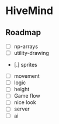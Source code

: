 # HiveMind

## Roadmap
- [ ] np-arrays
- [ ] utility-drawing
- [.] sprites
- [ ] movement
- [ ] logic
- [ ] height
- [ ] Game flow
- [ ] nice look
- [ ] server
- [ ] ai
